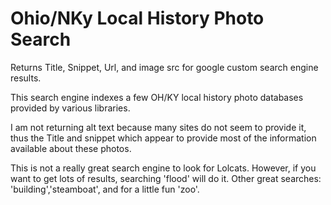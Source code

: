 Ohio/NKy Local History Photo Search
=========================

Returns Title, Snippet, Url, and image src for google custom search engine results.

This search engine indexes a few OH/KY local history photo databases provided by various libraries.  

I am not returning alt text because many sites do not seem to provide it, thus the Title and snippet which appear to provide most of the information available about these photos.

This is not a really great search engine to look for Lolcats.  However, if you want to get lots of results, searching 'flood' will do it.  Other great searches:  'building','steamboat', and for a little fun 'zoo'.